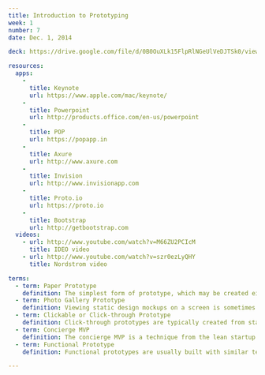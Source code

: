 ```yaml
---
title: Introduction to Prototyping
week: 1
number: 7
date: Dec. 1, 2014

deck: https://drive.google.com/file/d/0B0OuXLk15FlpRlNGeUlVeDJTSk0/view?usp=sharing

resources:
  apps:
    -
      title: Keynote
      url: https://www.apple.com/mac/keynote/
    -
      title: Powerpoint
      url: http://products.office.com/en-us/powerpoint
    -
      title: POP
      url: https://popapp.in
    -
      title: Axure
      url: http://www.axure.com
    -
      title: Invision
      url: http://www.invisionapp.com
    -
      title: Proto.io
      url: https://proto.io
    -
      title: Bootstrap
      url: http://getbootstrap.com
  videos:
    - url: http://www.youtube.com/watch?v=M66ZU2PCIcM
      title: IDEO video
    - url: http://www.youtube.com/watch?v=szr0ezLyQHY
      title: Nordstrom video

terms:
  - term: Paper Prototype
    definition: The simplest form of prototype, which may be created either with sketching or by printing out wireframes or comps. They can be made interactive by manipulating them manually.
  - term: Photo Gallery Prototype
    definition: Viewing static design mockups on a screen is sometimes referred to as a “photo gallery” prototype. It is not interactive, but can provide a good idea of what the interfaces will look like in situ.
  - term: Clickable or Click-through Prototype
    definition: Click-through prototypes are typically created from static sketches or images but they are made partially interactive by putting clickable “hotspots” on them. Some examples of software that enables this are the POP app and InVision App.
  - term: Concierge MVP
    definition: The concierge MVP is a technique from the lean startup world that prototypes the business end of the product through manual means. For example, a concierge MVP of an e-commerce site may require the owner to purchase inventory after a user orders and deliver it by hand to the customer.
  - term: Functional Prototype
    definition: Functional prototypes are usually built with similar technology as the final version, but they are incomplete. These are useful in the later stages of prototyping or when more technology is required to test a design.

---
```

